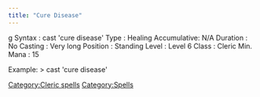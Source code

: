 ```yaml
---
title: "Cure Disease"
---
```


<nowiki>g Syntax : cast 'cure disease' Type : Healing Accumulative: N/A
Duration : No Casting : Very long Position : Standing Level : Level 6
Class : Cleric Min. Mana : 15

</pre>

Example: \> cast 'cure disease'

[Category:Cleric spells](Category:Cleric_spells "wikilink")
[Category:Spells](Category:Spells "wikilink")
